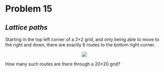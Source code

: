 # Problem 15
## _Lattice paths_

Starting in the top left corner of a 2×2 grid, and only being able to move to the right and down, there are exactly 6 routes to the bottom right corner.

<div align="center">
  <img src="https://projecteuler.net/project/images/p015.png">
</div>

How many such routes are there through a 20×20 grid?
